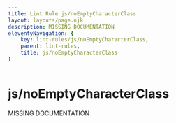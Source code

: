```yaml
---
title: Lint Rule js/noEmptyCharacterClass
layout: layouts/page.njk
description: MISSING DOCUMENTATION
eleventyNavigation: {
	key: lint-rules/js/noEmptyCharacterClass,
	parent: lint-rules,
	title: js/noEmptyCharacterClass
}
---
```


# js/noEmptyCharacterClass

MISSING DOCUMENTATION
